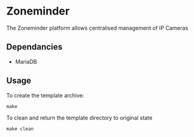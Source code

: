 # Zoneminder

The Zoneminder platform allows centralised management of IP Cameras

## Dependancies
   * MariaDB

## Usage

To create the template archive:

```make```

To clean and return the template directory to original state

```make clean```
